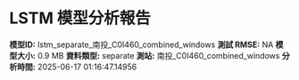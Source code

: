 # LSTM 模型分析報告
**模型ID:** lstm_separate_南投_C0I460_combined_windows
**測試 RMSE:** NA
**模型大小:** 0.9 MB
**資料類型:** separate
**測站:** 南投_C0I460_combined_windows
**分析時間:** 2025-06-17 01:16:47.14956

